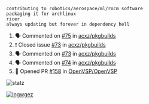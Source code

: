 ```
contributing to robotics/aerospace/ml/rocm software
packaging it for archlinux
ricer
always updating but forever in dependency hell
```

<!--START_SECTION:activity-->
1. 🗣 Commented on [#75](https://github.com//acxz/pkgbuilds/issues/75) in [acxz/pkgbuilds](https://github.com//acxz/pkgbuilds)
2. ❗️ Closed issue [#73](https://github.com//acxz/pkgbuilds/issues/73) in [acxz/pkgbuilds](https://github.com//acxz/pkgbuilds)
3. 🗣 Commented on [#73](https://github.com//acxz/pkgbuilds/issues/73) in [acxz/pkgbuilds](https://github.com//acxz/pkgbuilds)
4. 🗣 Commented on [#74](https://github.com//acxz/pkgbuilds/issues/74) in [acxz/pkgbuilds](https://github.com//acxz/pkgbuilds)
5. 💪 Opened PR [#158](https://github.com//OpenVSP/OpenVSP/pull/158) in [OpenVSP/OpenVSP](https://github.com//OpenVSP/OpenVSP)
<!--END_SECTION:activity-->


![statz](https://github-readme-stats.vercel.app/api?username=acxz&include_all_commits=true&show_icons=true)

[![lngwgez](https://github-readme-stats.vercel.app/api/top-langs/?username=acxz&layout=compact)](https://github.com/acxz/github-readme-stats)


<!--
**acxz/acxz** is a ✨ _special_ ✨ repository because its `README.md` (this file) appears on your GitHub profile.

Here are some ideas to get you started:

- 🔭 I’m currently working on ...
- 🌱 I’m currently learning ...
- 👯 I’m looking to collaborate on ...
- 🤔 I’m looking for help with ...
- 💬 Ask me about ...
- 📫 How to reach me: ...
- 😄 Pronouns: ...
- ⚡ Fun fact: ...
-->
